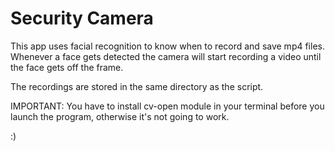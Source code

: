 # Security Camera

This app uses facial recognition to know when to record and save
mp4 files. Whenever a face gets detected the camera will start
recording a video until the face gets off the frame.

The recordings are stored in the same directory as the script.

IMPORTANT:
You have to install cv-open module in your terminal before you launch the program,
otherwise it's not going to work.

:)